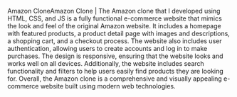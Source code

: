 Amazon CloneAmazon Clone |
The Amazon clone that I developed using HTML, CSS, and JS is a fully functional e-commerce website that mimics the look and feel of the original Amazon website. It includes a homepage with featured products, a product detail page with images and descriptions, a shopping cart, and a checkout process. The website also includes user authentication, allowing users to create accounts and log in to make purchases. The design is responsive, ensuring that the website looks and works well on all devices. Additionally, the website includes search functionality and filters to help users easily find products they are looking for. Overall, the Amazon clone is a comprehensive and visually appealing e-commerce website built using modern web technologies.
